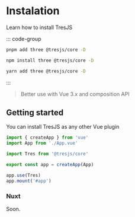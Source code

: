 # Instalation

Learn how to install TresJS

::: code-group

```bash [pnpm]
pnpm add three @tresjs/core -D
```

```bash [npm]
npm install three @tresjs/core -D
```

```bash [yarn]
yarn add three @tresjs/core -D
```

:::

> Better use with Vue 3.x and composition API

## Getting started

You can install TresJS as any other Vue plugin

```ts
import { createApp } from 'vue'
import App from './App.vue'

import Tres from '@tresjs/core'

export const app = createApp(App)

app.use(Tres)
app.mount('#app')
```

### Nuxt

Soon.
